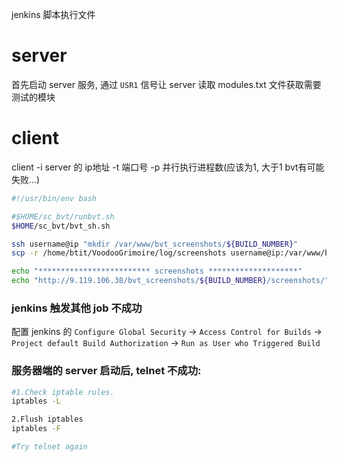 jenkins 脚本执行文件

# server
首先启动 server 服务, 通过 `USR1` 信号让 server 读取 modules.txt 文件获取需要测试的模块

# client
client -i server 的 ip地址 -t 端口号 -p 并行执行进程数(应该为1, 大于1 bvt有可能失败...)

``` sh
#!/usr/bin/env bash

#$HOME/sc_bvt/runbvt.sh
$HOME/sc_bvt/bvt_sh.sh

ssh username@ip "mkdir /var/www/bvt_screenshots/${BUILD_NUMBER}"
scp -r /home/btit/VoodooGrimoire/log/screenshots username@ip:/var/www/bvt_screenshots/${BUILD_NUMBER}

echo "************************* screenshots ********************"
echo "http://9.119.106.38/bvt_screenshots/${BUILD_NUMBER}/screenshots/"
```

### jenkins 触发其他 job 不成功
配置 jenkins 的 `Configure Global Security` -> `Access Control for Builds` ->
`Project default Build Authorization` -> `Run as User who Triggered Build`

### 服务器端的 server 启动后, telnet 不成功:
``` sh
#1.Check iptable rules.
iptables -L

2.Flush iptables
iptables -F

#Try telnet again
```
